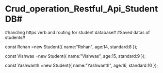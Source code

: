 # Crud_operation_Restful_Api_StudentDB#
#handling https verb and routing for student database#
#Saved datas of students#


const Rohan =new Student({
    name:"Rohan",
    age:14,
    standard:8
});

const Vishwas =new Student({
    name:"Vishwas",
    age:15,
    standard:9
});

const Yashwanth =new Student({
    name:"Yashwanth",
    age:16,
    standard:10
});
